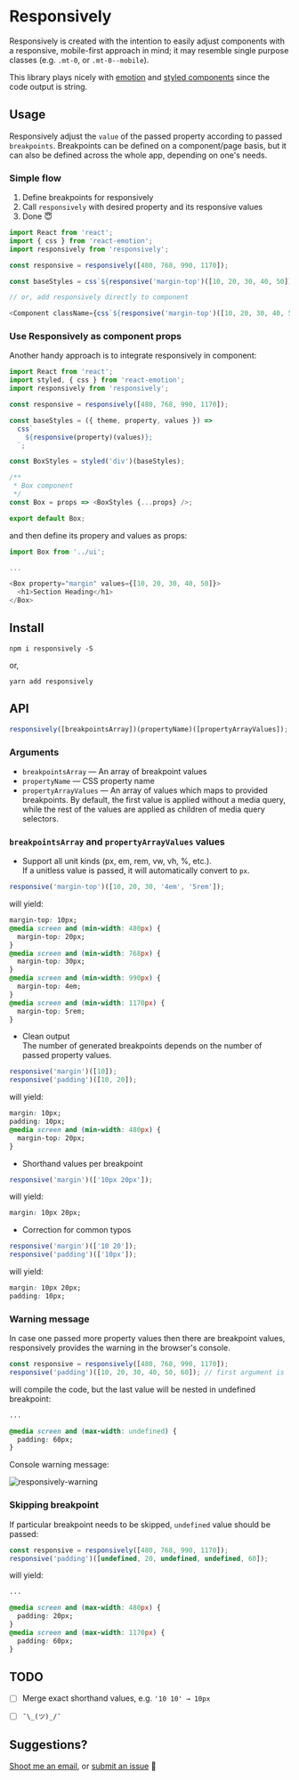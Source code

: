 # Responsively
Responsively is created with the intention to easily adjust components with a responsive, mobile-first approach in mind; it may resemble single purpose classes (e.g. `.mt-0`, or `.mt-0--mobile`).

This library plays nicely with [emotion](https://emotion.sh/) and [styled components](https://www.styled-components.com/) since the code output is string.

## Usage
Responsively adjust the `value` of the passed property according to passed `breakpoints`. Breakpoints can be defined on a component/page basis, but it can also be defined across the whole app, depending on one's needs.

### Simple flow
1. Define breakpoints for responsively
2. Call `responsively` with desired property and its responsive values
3. Done 😇

```javascript
import React from 'react';
import { css } from 'react-emotion';
import responsively from 'responsively';

const responsive = responsively([480, 768, 990, 1170]);

const baseStyles = css`${responsive('margin-top')([10, 20, 30, 40, 50])};`;

// or, add responsively directly to component

<Component className={css`${responsive('margin-top')([10, 20, 30, 40, 50])};`} />
```

### Use Responsively as component props
Another handy approach is to integrate responsively in component:
```javascript
import React from 'react';
import styled, { css } from 'react-emotion';
import responsively from 'responsively';

const responsive = responsively([480, 768, 990, 1170]);

const baseStyles = ({ theme, property, values }) =>
  css`
    ${responsive(property)(values)};
  `;

const BoxStyles = styled('div')(baseStyles);

/**
 * Box component
 */
const Box = props => <BoxStyles {...props} />;

export default Box;
```

and then define its propery and values as props:
 ```javascript
import Box from '../ui';

...

<Box property="margin" values={[10, 20, 30, 40, 50]}>
   <h1>Section Heading</h1>
</Box>
 ```


## Install
```npm i responsively -S```

or,

```yarn add responsively```


## API
```javascript
responsively([breakpointsArray])(propertyName)([propertyArrayValues]);
```

### Arguments
* `breakpointsArray` — An array of breakpoint values
* `propertyName` — CSS property name
* `propertyArrayValues` — An array of values which maps to provided breakpoints. By default, the first value is applied without a media query, while the rest of the values are applied as children of media query selectors.

### `breakpointsArray` and `propertyArrayValues` values
* Support all unit kinds (px, em, rem, vw, vh, %, etc.).<br>
If a unitless value is passed, it will automatically convert to `px`.
```javascript
responsive('margin-top')([10, 20, 30, '4em', '5rem']);
```
will yield:
```css
margin-top: 10px;
@media screen and (min-width: 480px) {
  margin-top: 20px;
}
@media screen and (min-width: 768px) {
  margin-top: 30px;
}
@media screen and (min-width: 990px) {
  margin-top: 4em;
}
@media screen and (min-width: 1170px) {
  margin-top: 5rem;
}
```

* Clean output <br>
The number of generated breakpoints depends on the number of passed property values.
```javascript
responsive('margin')([10]);
responsive('padding')([10, 20]);
```
will yield:
```css
margin: 10px;
padding: 10px;
@media screen and (min-width: 480px) {
  margin-top: 20px;
}
```

* Shorthand values per breakpoint
```javascript
responsive('margin')(['10px 20px']);
```
will yield:
```css
margin: 10px 20px;
```

* Correction for common typos
```javascript
responsive('margin')(['10 20']);
responsive('padding')(['10px']);
```
will yield:
```css
margin: 10px 20px;
padding: 10px;
```

### Warning message
In case one passed more property values then there are breakpoint values, responsively provides the warning in the browser's console.
```javascript
const responsive = responsively([480, 768, 990, 1170]);
responsive('padding')([10, 20, 30, 40, 50, 60]); // first argument is `default value`
```
will compile the code, but the last value will be nested in undefined breakpoint:
```css
...

@media screen and (max-width: undefined) {
  padding: 60px;
}
```

Console warning message:

![responsively-warning](http://www.danijelgrabez.com/public-links/github/responsively/responsively-warning-message.png "Image of responsively warning message")


### Skipping breakpoint
If particular breakpoint needs to be skipped, `undefined` value should be passed:
```javascript
const responsive = responsively([480, 768, 990, 1170]);
responsive('padding')([undefined, 20, undefined, undefined, 60]);
```
will yield:
```css
...

@media screen and (max-width: 480px) {
  padding: 20px;
}
@media screen and (max-width: 1170px) {
  padding: 60px;
}
```

## TODO
- [ ] Merge exact shorthand values, e.g. `'10 10' → 10px`
- [ ] `¯\_(ツ)_/¯`


## Suggestions?
[Shoot me an email](mailto:danijel.grabez@gmail.com), or [submit an issue](https://github.com/danijelgrabez/responsively/issues) 🚀
